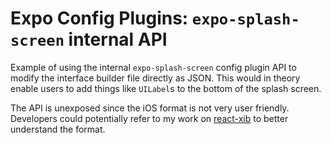 # Expo Config Plugins: `expo-splash-screen` internal API

Example of using the internal `expo-splash-screen` config plugin API to modify the interface builder file directly as JSON. This would in theory enable users to add things like `UILabel`s to the bottom of the splash screen. 

The API is unexposed since the iOS format is not very user friendly. Developers could potentially refer to my work on [react-xib](https://github.com/EvanBacon/react-xib/blob/main/demo/) to better understand the format.
